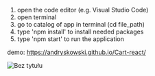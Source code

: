 1. open the code editor (e.g. Visual Studio Code)
2. open terminal
3. go to catalog of app in terminal (cd file_path)
4. type 'npm install' to install needed packages
5. type 'npm start' to run the application

demo: https://andryskowski.github.io/Cart-react/

![Bez tytułu](https://user-images.githubusercontent.com/52753339/155382751-c59b05cd-b5a1-4366-866f-b266cfc6aaff.png)

